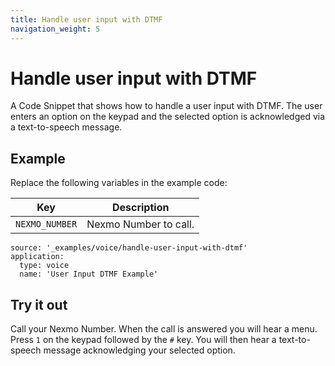 ```yaml
---
title: Handle user input with DTMF
navigation_weight: 5
---
```


# Handle user input with DTMF

A Code Snippet that shows how to handle a user input with DTMF. The
user enters an option on the keypad and the selected option is acknowledged
via a text-to-speech message.

## Example

Replace the following variables in the example code:

Key |	Description
-- | --
`NEXMO_NUMBER` | Nexmo Number to call.


```code_snippets
source: '_examples/voice/handle-user-input-with-dtmf'
application:
  type: voice
  name: 'User Input DTMF Example'
```

## Try it out

Call your Nexmo Number. When the call is answered you will hear
a menu. Press `1` on the keypad followed by the `#` key. You will then hear
a text-to-speech message acknowledging your selected option.
